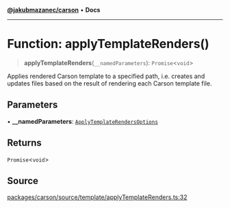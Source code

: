 [**@jakubmazanec/carson**](../README.md) • **Docs**

---

# Function: applyTemplateRenders()

> **applyTemplateRenders**(`__namedParameters`): `Promise`\<`void`\>

Applies rendered Carson template to a specified path, i.e. creates and updates files based on the
result of rendering each Carson template file.

## Parameters

• **\_\_namedParameters**:
[`ApplyTemplateRendersOptions`](../type-aliases/ApplyTemplateRendersOptions.md)

## Returns

`Promise`\<`void`\>

## Source

[packages/carson/source/template/applyTemplateRenders.ts:32](https://github.com/jakubmazanec/js-tools/blob/7be96c9bc335915647cfe729050b17fe2580309a/packages/carson/source/template/applyTemplateRenders.ts#L32)
